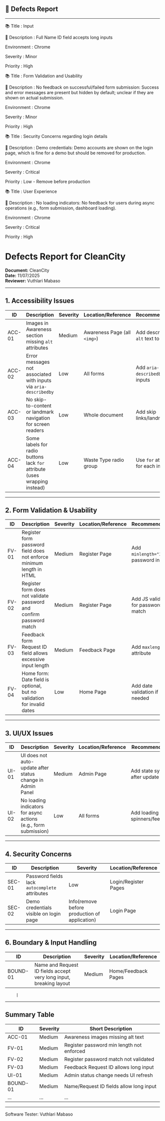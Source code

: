 ## 🐞 Defects Report
------------------------------------------------------------------------------------------------------------------------------------------------------------------

📚 Title : Input

📰 Description : Full Name ID field accepts long inputs 

Environment : Chrome

Severity : Minor

Priority : High



📚 Title : Form Validation and Usability 

📰 Description : No feedback on successful/failed form submission: Success and error messages are present but hidden by default; unclear if they are shown on actual submission. 

Environment : Chrome 

Severity : Minor 

Priority : High 




📚 Title : Security Concerns regarding login details

📰 Description : Demo credentials: Demo accounts are shown on the login page, which is fine for a demo but should be removed for production.

Environment : Chrome 

Severity : Critical 

Priority : Low - Remove before production





📚 Title : User Experience

📰 Description : No loading indicators: No feedback for users during async operations (e.g., form submission, dashboard loading).

Environment : Chrome 

Severity : Critical 

Priority : High




# Defects Report for CleanCity

**Document:** CleanCity  
**Date:** 11/07/2025  
**Reviewer:** Vuthlari Mabaso

---

## 1. Accessibility Issues

| ID         | Description                                                                 | Severity | Location/Reference                | Recommendation                        |
|------------|-----------------------------------------------------------------------------|----------|------------------------------------|----------------------------------------|
| ACC-01     | Images in Awareness section missing `alt` attributes                        | Medium   | Awareness Page (all `<img>`)       | Add descriptive `alt` text to images   |
| ACC-02     | Error messages not associated with inputs via `aria-describedby`            | Low      | All forms                          | Add `aria-describedby` to inputs       |
| ACC-03     | No skip-to-content or landmark navigation for screen readers                | Low      | Whole document                     | Add skip links/landmarks               |
| ACC-04     | Some labels for radio buttons lack `for` attribute (uses wrapping instead)  | Low      | Waste Type radio group             | Use `for` attribute for each input     |

---

## 2. Form Validation & Usability

| ID         | Description                                                                 | Severity | Location/Reference                | Recommendation                        |
|------------|-----------------------------------------------------------------------------|----------|------------------------------------|----------------------------------------|
| FV-01      | Register form password field does not enforce minimum length in HTML        | Medium   | Register Page                      | Add `minlength="3"` to password input  |
| FV-02      | Register form does not validate password and confirm password match         | Medium   | Register Page                      | Add JS validation for password match   |
| FV-03      | Feedback form Request ID field allows excessive input length                | Medium   | Feedback Page                      | Add `maxlength` attribute              |
| FV-04      | Home form: Date field is optional, but no validation for invalid dates      | Low      | Home Page                          | Add date validation if needed          |

---

## 3. UI/UX Issues

| ID         | Description                                                                 | Severity | Location/Reference                | Recommendation                        |
|------------|-----------------------------------------------------------------------------|----------|------------------------------------|----------------------------------------|
| UI-01      | UI does not auto-update after status change in Admin Panel                  | Medium   | Admin Page                         | Add state sync after update            |
| UI-02      | No loading indicators for async actions (e.g., form submission)             | Low      | All forms                          | Add loading spinners/feedback          |


---

## 4. Security Concerns

| ID         | Description                                                                 | Severity                                      | Location/Reference                 |                     
|------------|-----------------------------------------------------------------------------|---------------------------------------------- |------------------------------------|
| SEC-01     | Password fields lack `autocomplete` attributes                              | Low                                           | Login/Register Pages               |      |
| SEC-02     | Demo credentials visible on login page                                      | Info(remove before production of application) | Login Page                         |

---

## 6. Boundary & Input Handling

| ID         | Description                                                                 | Severity | Location/Reference                 |                        
|------------|-----------------------------------------------------------------------------|----------|------------------------------------|
| BOUND-01   | Name and Request ID fields accept very long input, breaking layout          | Medium   | Home/Feedback Pages                | 

         |

---

## Summary Table 

| ID        | Severity | Short Description                        |
|-----------|----------|------------------------------------------|
| ACC-01    | Medium   | Awareness images missing alt text        |
| FV-01     | Medium   | Register password min length not enforced|
| FV-02     | Medium   | Register password match not validated    |
| FV-03     | Medium   | Feedback Request ID allows long input    |
| UI-01     | Medium   | Admin status change needs UI refresh     |
| BOUND-01  | Medium   | Name/Request ID fields allow long input  |
| ...       | ...      | ...                                      |

---

Software Tester: Vuthlari Mabaso






